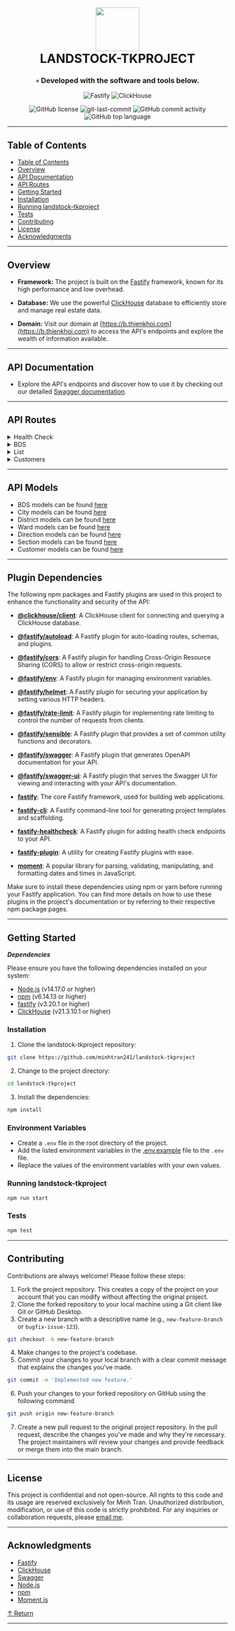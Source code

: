 <div align="center">
<h1 align="center">
<img src="https://icons.veryicon.com/png/o/system/easemob-management-background-icon/rest-api.png" width="100" />
<br>LANDSTOCK-TKPROJECT</h1>
<h3>◦ Developed with the software and tools below.</h3>

<p align="center">
<img src="https://img.shields.io/badge/Fastify-000000.svg?style&logo=Fastify&logoColor=white" alt="Fastify" />
<img src="https://img.shields.io/badge/ClickHouse-00AFC7.svg?style&logo=ClickHouse&logoColor=white" alt="ClickHouse" />
</p>
<img src="https://img.shields.io/github/license/minhtran241/landstock-tkproject?style&color=5D6D7E" alt="GitHub license" />
<img src="https://img.shields.io/github/last-commit/minhtran241/landstock-tkproject?style&color=5D6D7E" alt="git-last-commit" />
<img src="https://img.shields.io/github/commit-activity/m/minhtran241/landstock-tkproject?style&color=5D6D7E" alt="GitHub commit activity" />
<img src="https://img.shields.io/github/languages/top/minhtran241/landstock-tkproject?style&color=5D6D7E" alt="GitHub top language" />
</div>

---

## Table of Contents

- [Table of Contents](#-table-of-contents)
- [Overview](#-overview)
- [API Documentation](#-api-documentation)
- [API Routes](#api-routes)
- [Getting Started](#-getting-started)
- [Installation](#-installation)
- [Running landstock-tkproject](#-running-landstock-tkproject)
- [Tests](#-tests)
- [Contributing](#-contributing)
- [License](#-license)
- [Acknowledgments](#-acknowledgments)

---

## Overview

- **Framework:** The project is built on the [Fastify](https://fastify.io/) framework, known for its high performance and low overhead.

- **Database:** We use the powerful [ClickHouse](https://clickhouse.tech/) database to efficiently store and manage real estate data.

- **Domain:** Visit our domain at [https://b.thienkhoi.com](https://b.thienkhoi.com) to access the API's endpoints and explore the wealth of information available.

---

## API Documentation

- Explore the API's endpoints and discover how to use it by checking out our detailed [Swagger documentation](https://b.thienkhoi.com/docs).

---

## API Routes

<details closed><summary>Health Check</summary>

**Description:**
This route handles health checks for the API.

- **Get the health of the API:**  
  Endpoint: `http://b.thienkhoi.com/health`  
  Method: `GET`  
  Returns the health of the API.

</details>

<details closed><summary>BDS</summary>

**Description:**
This route handles interactions related to real estate properties.

- **Get all the real estates:**  
  Endpoint: `http://b.thienkhoi.com/bds`  
  Method: `GET`  
  Returns a list of all available real estate properties.

- **Get a real estates by *sID*:**  
  Endpoint: `http://b.thienkhoi.com/bds/sID`  
  Method: `GET`
  Query: `sID`
  Returns a real estate properties that match the provided *sID*.

- **Create a new real estates:**  
  Endpoint: `http://b.thienkhoi.com/bds`  
  Method: `POST`
  Creates a new real estate property.

- **Delete a real estates by *sID*:**
  Endpoint: `http://b.thienkhoi.com/bds/sID`  
  Method: `DELETE`
  Deletes a real estate property that match the provided *sID*.

[More route details and documentation can be found in the provided link to the source code.](https://github.com/minhtran241/landstock-tkproject/blob/main/routes/bds/index.js)

</details>

<details closed><summary>List</summary>

**Description:**
This route contains sub-routes that list all properties of a certain type.

- **Get all the cities:**  
  Endpoint: `http://b.thienkhoi.com/list/tinh`  
  Method: `GET`  
  Returns a list of all available cities.

- **Get all the districts:**  
  Endpoint: `http://b.thienkhoi.com/list/quan`  
  Method: `GET`  
  Returns a list of all available districts.

- **Get all the wards:**  
  Endpoint: `http://b.thienkhoi.com/list/phuongxa`  
  Method: `GET`  
  Returns a list of all available wards.

- **Get all the directions:**  
  Endpoint: `http://b.thienkhoi.com/list/huongnha`  
  Method: `GET`  
  Returns a list of all available directions.

- **Get all the sections:**  
  Endpoint: `http://b.thienkhoi.com/list/loaihang`  
  Method: `GET`  
  Returns a list of all available sections.

[More route details and documentation can be found in the provided link to the source code.](https://github.com/minhtran241/landstock-tkproject/blob/main/routes/list)

</details>

<details closed><summary>Customers</summary>

**Description:**
This route handles interactions related to customer properties.

- **Get all the customers:**  
  Endpoint: `http://b.thienkhoi.com/kh`  
  Method: `GET`  
  Returns a list of all available customers.

- **Get a customer by *sID*:**
  Endpoint: `http://b.thienkhoi.com/kh/sID`  
  Method: `GET`
  Query: `sID`
  Returns a customer that match the provided *sID*.

- **Create a new customer:**
  Endpoint: `http://b.thienkhoi.com/kh`  
  Method: `POST`
  Creates a new customer.

- **Delete a customer by *sID*:**
  Endpoint: `http://b.thienkhoi.com/kh/sID`  
  Method: `DELETE`
  Deletes a customer that match the provided *sID*.

[More route details and documentation can be found in the provided link to the source code.](https://github.com/minhtran241/landstock-tkproject/blob/main/routes/kh/index.js)

</details>

---

## API Models

- BDS models can be found [here](https://github.com/minhtran241/landstock-tkproject/blob/main/queries/create/tb_BDS.sql)
- City models can be found [here](https://github.com/minhtran241/landstock-tkproject/blob/main/queries/create/tb_Tinh.sql)
- District models can be found [here](https://github.com/minhtran241/landstock-tkproject/blob/main/queries/create/tb_Quan.sql)
- Ward models can be found [here](https://github.com/minhtran241/landstock-tkproject/blob/main/queries/create/tb_PhuongXa.sql)
- Direction models can be found [here](https://github.com/minhtran241/landstock-tkproject/blob/main/queries/create/tb_HuongNha.sql)
- Section models can be found [here](https://github.com/minhtran241/landstock-tkproject/blob/main/queries/create/tb_LoaiHang.sql)
- Customer models can be found [here](https://github.com/minhtran241/landstock-tkproject/blob/main/queries/create/tb_KhachHang.sql)

---

## Plugin Dependencies

The following npm packages and Fastify plugins are used in this project to enhance the functionality and security of the API:

- **[@clickhouse/client](https://www.npmjs.com/package/@clickhouse/client)**: A ClickHouse client for connecting and querying a ClickHouse database.

- **[@fastify/autoload](https://www.npmjs.com/package/@fastify/autoload)**: A Fastify plugin for auto-loading routes, schemas, and plugins.

- **[@fastify/cors](https://www.npmjs.com/package/@fastify/cors)**: A Fastify plugin for handling Cross-Origin Resource Sharing (CORS) to allow or restrict cross-origin requests.

- **[@fastify/env](https://www.npmjs.com/package/@fastify/env)**: A Fastify plugin for managing environment variables.

- **[@fastify/helmet](https://www.npmjs.com/package/@fastify/helmet)**: A Fastify plugin for securing your application by setting various HTTP headers.

- **[@fastify/rate-limit](https://www.npmjs.com/package/@fastify/rate-limit)**: A Fastify plugin for implementing rate limiting to control the number of requests from clients.

- **[@fastify/sensible](https://www.npmjs.com/package/@fastify/sensible)**: A Fastify plugin that provides a set of common utility functions and decorators.

- **[@fastify/swagger](https://www.npmjs.com/package/@fastify/swagger)**: A Fastify plugin that generates OpenAPI documentation for your API.

- **[@fastify/swagger-ui](https://www.npmjs.com/package/@fastify/swagger-ui)**: A Fastify plugin that serves the Swagger UI for viewing and interacting with your API's documentation.

- **[fastify](https://www.npmjs.com/package/fastify)**: The core Fastify framework, used for building web applications.

- **[fastify-cli](https://www.npmjs.com/package/fastify-cli)**: A Fastify command-line tool for generating project templates and scaffolding.

- **[fastify-healthcheck](https://www.npmjs.com/package/fastify-healthcheck)**: A Fastify plugin for adding health check endpoints to your API.

- **[fastify-plugin](https://www.npmjs.com/package/fastify-plugin)**: A utility for creating Fastify plugins with ease.

- **[moment](https://www.npmjs.com/package/moment)**: A popular library for parsing, validating, manipulating, and formatting dates and times in JavaScript.

Make sure to install these dependencies using npm or yarn before running your Fastify application. You can find more details on how to use these plugins in the project's documentation or by referring to their respective npm package pages.

---

## Getting Started

***Dependencies***

Please ensure you have the following dependencies installed on your system:

- [Node.js](https://nodejs.org/en/) (v14.17.0 or higher)
- [npm](https://www.npmjs.com/) (v6.14.13 or higher)
- [fastify](https://www.fastify.io/) (v3.20.1 or higher)
- [ClickHouse](https://clickhouse.tech/) (v21.3.10.1 or higher)

### Installation

1. Clone the landstock-tkproject repository:

```sh
git clone https://github.com/minhtran241/landstock-tkproject
```

2. Change to the project directory:

```sh
cd landstock-tkproject
```

3. Install the dependencies:

```sh
npm install
```

### Environment Variables

- Create a `.env` file in the root directory of the project.
- Add the listed environment variables in the [.env.example](https://github.com/minhtran241/landstock-tkproject/blob/main/.env.example) file to the `.env` file.
- Replace the values of the environment variables with your own values.

### Running landstock-tkproject

```sh
npm run start
```

### Tests

```sh
npm test
```

---

## Contributing

Contributions are always welcome! Please follow these steps:

1. Fork the project repository. This creates a copy of the project on your account that you can modify without affecting the original project.
2. Clone the forked repository to your local machine using a Git client like Git or GitHub Desktop.
3. Create a new branch with a descriptive name (e.g., `new-feature-branch` or `bugfix-issue-123`).

```sh
git checkout -b new-feature-branch
```

4. Make changes to the project's codebase.
5. Commit your changes to your local branch with a clear commit message that explains the changes you've made.

```sh
git commit -m 'Implemented new feature.'
```

6. Push your changes to your forked repository on GitHub using the following command

```sh
git push origin new-feature-branch
```

7. Create a new pull request to the original project repository. In the pull request, describe the changes you've made and why they're necessary.
The project maintainers will review your changes and provide feedback or merge them into the main branch.

---

## License

This project is confidential and not open-source. All rights to this code and its usage are reserved exclusively for Minh Tran. Unauthorized distribution, modification, or use of this code is strictly prohibited. For any inquiries or collaboration requests, please [email me](mailto:minhthevenus@gmail.com).

---

## Acknowledgments

- [Fastify](https://fastify.io/)
- [ClickHouse](https://clickhouse.tech/)
- [Swagger](https://swagger.io/)
- [Node.js](https://nodejs.org/en/)
- [npm](https://www.npmjs.com/)
- [Moment.js](https://momentjs.com/)

[↑ Return](#Top)

---
